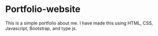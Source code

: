 # Portfolio-website

This is a simple portfolio about me. I have made this using HTML, CSS, Javascript, Bootstrap, and type js.